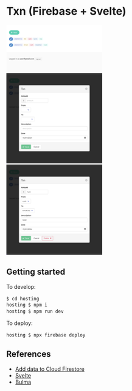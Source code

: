 # Txn (Firebase + Svelte)

<img src="docs/list.png" width="50%" />
<img src="docs/create.png" width="50%" />
<img src="docs/update.png" width="50%" />

## Getting started

To develop:
```sh
$ cd hosting
hosting $ npm i
hosting $ npm run dev
```

To deploy:
```sh
hosting $ npx firebase deploy
```

## References

- [Add data to Cloud Firestore](https://firebase.google.com/docs/firestore/manage-data/add-data)
- [Svelte](https://svelte.dev)
- [Bulma](https://bulma.io)
